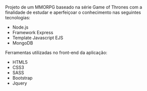 Projeto de um MMORPG baseado na série Game of Thrones com a finalidade de estudar e aperfeiçoar o conhecimento nas seguintes tecnologias:
- Node.js
- Framework Express
- Template Javascript EJS
- MongoDB

Ferramentas utilizadas no front-end da aplicação:
- HTML5
- CSS3
- SASS
- Bootstrap
- Jquery


